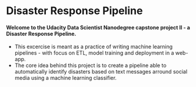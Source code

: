 # Disaster Response Pipeline

#### Welcome to the Udacity Data Scientist Nanodegree capstone project II - a Disaster Response Pipeline.<br>
- This excercise is meant as a practice of writing machine learning pipelines - with focus on ETL, model training and deployment in a web-app.<br>
- The core idea behind this project is to create a pipeline able to automatically identify disasters based on text messages arround social media using a machine learning classifier.<br>

